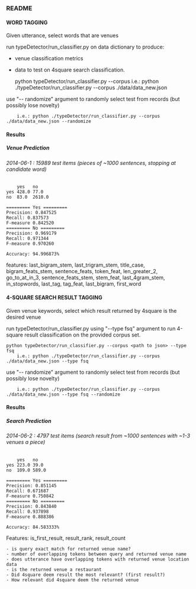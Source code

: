 ### README

#### WORD TAGGING
Given utterance, select words that are venues

run typeDetector/run_classifier.py on data dictionary to produce:
- venue classification metrics
- data to test on 4square search classification.

	python typeDetector/run_classifier.py --corpus <path to json> 
		i.e.: python ./typeDetector/run_classifier.py --corpus ./data/data_new.json


use "-- randomize" argument to randomly select test from records (but possibly lose novelty)

		i.e.: python ./typeDetector/run_classifier.py --corpus ./data/data_new.json --randomize

#### Results
#####  Venue Prediction
###### 2014-06-1 : 15989 test items (pieces of ~1000 sentences, stopping at candidate word)

	    yes   no     
	yes 428.0 77.0   
	no  83.0  2610.0 

	========= Yes =========
	Precision: 0.847525 
	Recall: 0.837573
	F-measure 0.842520
	========= No =========
	Precision: 0.969179 
	Recall: 0.971344
	F-measure 0.970260

	Accuracy: 94.996873%

features:
	last_bigram_stem,
	last_trigram_stem,
	title_case,
	bigram_feats_stem,
	sentence_feats,
	token_feat,
	len_greater_2,
	go_to_at_in_3,
	sentence_feats_stem,
	stem_feat,
	last_4gram_stem,
	in_stopwords,
	last_tag,
	tag_feat,
	last_bigram,
	first_word


#### 4-SQUARE SEARCH RESULT TAGGING
Given venue keywords, select which result returned by 4square is the desired venue

run typeDetector/run_classifier.py using "--type fsq" argument to run 4-square result classification on the provided corpus set.

	python typeDetector/run_classifier.py --corpus <path to json> --type fsq
		i.e.: python ./typeDetector/run_classifier.py --corpus ./data/data_new.json --type fsq

use "-- randomize" argument to randomly select test from records (but possibly lose novelty)

		i.e.: python ./typeDetector/run_classifier.py --corpus ./data/data_new.json --type fsq --randomize


#### Results
#####  Search Prediction
###### 2014-06-2 : 4797 test items (search result from ~1000 sentences with ~1-3 venues a piece)

	    yes   no    
	yes 223.0 39.0  
	no  109.0 589.0 

	========= Yes =========
	Precision: 0.851145 
	Recall: 0.671687
	F-measure 0.750842
	========= No =========
	Precision: 0.843840 
	Recall: 0.937898
	F-measure 0.888386

	Accuracy: 84.583333%
	
Features:
	is_first_result,
	result_rank,
	result_count


	- is query exact match for returned venue name?
	- number of overlapping tokens between query and returned venue name
	- does utterance have overlapping tokens with returned venue location data
	- is the returned venue a restaurant
	- Did 4square deem result the most relevant? (first result?)
	- How relevant did 4square deem the returned venue

